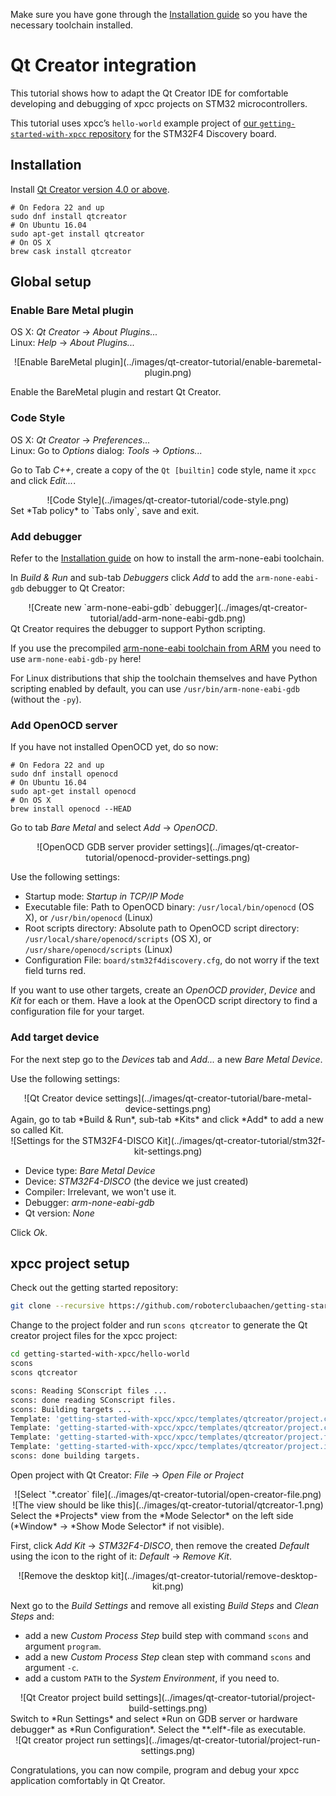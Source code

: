 Make sure you have gone through the [Installation guide](http://xpcc.io/installation/) so you have the necessary toolchain installed.

# Qt Creator integration

This tutorial shows how to adapt the Qt Creator IDE for comfortable developing and debugging of xpcc projects on STM32 microcontrollers.

This tutorial uses xpcc’s `hello-world` example project of [our `getting-started-with-xpcc` repository](https://github.com/roboterclubaachen/getting-started-with-xpcc) for the STM32F4 Discovery board.

## Installation

Install [Qt Creator version 4.0 or above](https://www.qt.io/ide/).

```
# On Fedora 22 and up
sudo dnf install qtcreator
# On Ubuntu 16.04
sudo apt-get install qtcreator
# On OS X
brew cask install qtcreator
```

## Global setup

### Enable Bare Metal plugin

OS X: *Qt Creator* → *About Plugins...*  
Linux: *Help* → *About Plugins...*

<center>![Enable BareMetal plugin](../images/qt-creator-tutorial/enable-baremetal-plugin.png)</center>

Enable the BareMetal plugin and restart Qt Creator.

### Code Style

OS X: *Qt Creator* → *Preferences...*  
Linux: Go to *Options* dialog: *Tools* → *Options...*

Go to Tab *C++*, create a copy of the `Qt [builtin]` code style, name it `xpcc` and click *Edit...*.
<center>![Code Style](../images/qt-creator-tutorial/code-style.png)</center>
Set *Tab policy* to `Tabs only`, save and exit.

### Add debugger

Refer to the [Installation guide](http://xpcc.io/installation/) on how to install the arm-none-eabi toolchain.

In *Build & Run* and sub-tab *Debuggers* click *Add* to add the `arm-none-eabi-gdb` debugger to Qt Creator:
<center>![Create new `arm-none-eabi-gdb` debugger](../images/qt-creator-tutorial/add-arm-none-eabi-gdb.png)</center>
Qt Creator requires the debugger to support Python scripting.

If you use the precompiled [arm-none-eabi toolchain from ARM](https://developer.arm.com/open-source/gnu-toolchain/gnu-rm/downloads) you need to use `arm-none-eabi-gdb-py` here!

For Linux distributions that ship the toolchain themselves and have Python scripting enabled by default, you can use `/usr/bin/arm-none-eabi-gdb` (without the `-py`).

### Add OpenOCD server

If you have not installed OpenOCD yet, do so now:

```
# On Fedora 22 and up
sudo dnf install openocd
# On Ubuntu 16.04
sudo apt-get install openocd
# On OS X
brew install openocd --HEAD
```

Go to tab *Bare Metal* and select *Add* → *OpenOCD*.
<!-- <center>![Add new OpenOCD GDB server provider](../images/qt-creator-tutorial/add-openocd-provider.png)</center> -->
<center>![OpenOCD GDB server provider settings](../images/qt-creator-tutorial/openocd-provider-settings.png)</center>

Use the following settings:

- Startup mode: *Startup in TCP/IP Mode*
- Executable file: Path to OpenOCD binary: `/usr/local/bin/openocd` (OS X), or `/usr/bin/openocd` (Linux)
- Root scripts directory: Absolute path to OpenOCD script directory: `/usr/local/share/openocd/scripts` (OS X), or `/usr/share/openocd/scripts` (Linux)
- Configuration File: `board/stm32f4discovery.cfg`, do not worry if the text field turns red.

If you want to use other targets, create an *OpenOCD provider*, *Device* and *Kit* for each or them.
Have a look at the OpenOCD script directory to find a configuration file for your target.

### Add target device

For the next step go to the *Devices* tab and *Add...* a new *Bare Metal Device*.
<!-- <center>![Add a new device](../images/qt-creator-tutorial/add-bare-metal-device.png)</center> -->
Use the following settings:
<center>![Qt Creator device settings](../images/qt-creator-tutorial/bare-metal-device-settings.png)</center>
Again, go to tab *Build & Run*, sub-tab *Kits* and click *Add* to add a new so called Kit.
<center>![Settings for the STM32F4-DISCO Kit](../images/qt-creator-tutorial/stm32f-kit-settings.png)</center>

- Device type: *Bare Metal Device*
- Device: *STM32F4-DISCO* (the device we just created)
- Compiler: Irrelevant, we won't use it.
- Debugger: *arm-none-eabi-gdb*
- Qt version: *None*

Click *Ok*.

## xpcc project setup

Check out the getting started repository:
```sh
git clone --recursive https://github.com/roboterclubaachen/getting-started-with-xpcc.git
```

Change to the project folder and run `scons qtcreator` to generate the Qt creator project files for the xpcc project:
```sh
cd getting-started-with-xpcc/hello-world
scons
scons qtcreator

scons: Reading SConscript files ...
scons: done reading SConscript files.
scons: Building targets ...
Template: 'getting-started-with-xpcc/xpcc/templates/qtcreator/project.creator.in' to 'hello-world.creator'
Template: 'getting-started-with-xpcc/xpcc/templates/qtcreator/project.config.in' to 'hello-world.config'
Template: 'getting-started-with-xpcc/xpcc/templates/qtcreator/project.files.in' to 'hello-world.files'
Template: 'getting-started-with-xpcc/xpcc/templates/qtcreator/project.includes.in' to 'hello-world.includes'
scons: done building targets.
```

Open project with Qt Creator: *File* → *Open File or Project*
<center>![Select `*.creator` file](../images/qt-creator-tutorial/open-creator-file.png)</center>
<center>![The view should be like this](../images/qt-creator-tutorial/qtcreator-1.png)</center>
Select the *Projects* view from the *Mode Selector* on the left side (*Window* → *Show Mode Selector* if not visible).

First, click *Add Kit* → *STM32F4-DISCO*, then remove the created *Default* using the icon to the right of it: *Default* → *Remove Kit*.
<center>![Remove the desktop kit](../images/qt-creator-tutorial/remove-desktop-kit.png)</center>

Next go to the *Build Settings* and remove all existing *Build Steps* and *Clean Steps* and:

- add a new *Custom Process Step* build step with command `scons` and argument `program`.
- add a new *Custom Process Step* clean step with command `scons` and argument `-c`.
- add a custom `PATH` to the *System Environment*, if you need to.

<center>![Qt Creator project build settings](../images/qt-creator-tutorial/project-build-settings.png)</center>
Switch to *Run Settings* and select *Run on GDB server or hardware debugger* as *Run Configuration*. Select the **.elf*-file as executable.
<center>![Qt creator project run settings](../images/qt-creator-tutorial/project-run-settings.png)</center>

Congratulations, you can now compile, program and debug your xpcc application comfortably in Qt Creator.

